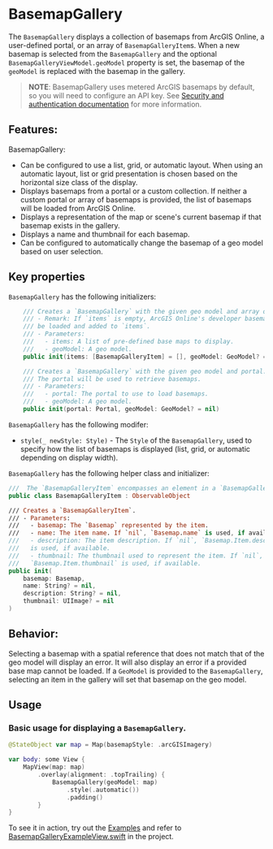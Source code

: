 # BasemapGallery

The `BasemapGallery` displays a collection of basemaps from ArcGIS Online, a user-defined portal, or an array of `BasemapGalleryItem`s. When a new basemap is selected from the `BasemapGallery` and the optional `BasemapGalleryViewModel.geoModel` property is set, the basemap of the `geoModel` is replaced with the basemap in the gallery.

> **NOTE**: BasemapGallery uses metered ArcGIS basemaps by default, so you will need to configure an API key. See [Security and authentication documentation](https://developers.arcgis.com/documentation/mapping-apis-and-services/security/#api-keys) for more information.

## Features:

BasemapGallery:

- Can be configured to use a list, grid, or automatic layout. When using an automatic layout, list or grid presentation is chosen based on the horizontal size class of the display.
- Displays basemaps from a portal or a custom collection. If neither a custom portal or array of basemaps is provided, the list of basemaps will be loaded from ArcGIS Online.
- Displays a representation of the map or scene's current basemap if that basemap exists in the gallery.
- Displays a name and thumbnail for each basemap.
- Can be configured to automatically change the basemap of a geo model based on user selection.

## Key properties

`BasemapGallery` has the following initializers:

```swift
    /// Creates a `BasemapGallery` with the given geo model and array of basemap gallery items.
    /// - Remark: If `items` is empty, ArcGIS Online's developer basemaps will
    /// be loaded and added to `items`.
    /// - Parameters:
    ///   - items: A list of pre-defined base maps to display.
    ///   - geoModel: A geo model.
    public init(items: [BasemapGalleryItem] = [], geoModel: GeoModel? = nil)
```

```swift
    /// Creates a `BasemapGallery` with the given geo model and portal.
    /// The portal will be used to retrieve basemaps.
    /// - Parameters:
    ///   - portal: The portal to use to load basemaps.
    ///   - geoModel: A geo model.
    public init(portal: Portal, geoModel: GeoModel? = nil)
```

`BasemapGallery` has the following modifer:

- `style(_ newStyle: Style)` - The `Style` of the `BasemapGallery`, used to specify how the list of basemaps is displayed (list, grid, or automatic depending on display width).


`BasemapGallery` has the following helper class and initializer:

```swift
///  The `BasemapGalleryItem` encompasses an element in a `BasemapGallery`.
public class BasemapGalleryItem : ObservableObject

/// Creates a `BasemapGalleryItem`.
/// - Parameters:
///   - basemap: The `Basemap` represented by the item.
///   - name: The item name. If `nil`, `Basemap.name` is used, if available.
///   - description: The item description. If `nil`, `Basemap.Item.description`
///   is used, if available.
///   - thumbnail: The thumbnail used to represent the item. If `nil`,
///   `Basemap.Item.thumbnail` is used, if available.
public init(
    basemap: Basemap,
    name: String? = nil,
    description: String? = nil,
    thumbnail: UIImage? = nil
)

```


## Behavior:

Selecting a basemap with a spatial reference that does not match that of the geo model will display an error. It will also display an error if a provided base map cannot be loaded. If a `GeoModel` is provided to the `BasemapGallery`, selecting an item in the gallery will set that basemap on the geo model.

## Usage

### Basic usage for displaying a `BasemapGallery`.

```swift
@StateObject var map = Map(basemapStyle: .arcGISImagery)

var body: some View {
    MapView(map: map)
        .overlay(alignment: .topTrailing) {
            BasemapGallery(geoModel: map)
                .style(.automatic())
                .padding()
        }
}
```

To see it in action, try out the [Examples](../../Examples) and refer to [BasemapGalleryExampleView.swift](../../Examples/Examples/BasemapGalleryExampleView.swift) in the project.
